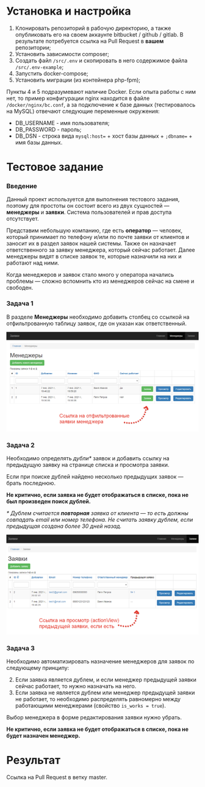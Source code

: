 # Установка и настройка

1. Клонировать репозиторий в рабочую директорию, а также опубликовать его на своем аккаунте bitbucket / github / gitlab. В результате потребуется ссылка на Pull Request в **вашем** репозитории;
2. Установить зависимости composer;
3. Создать файл `/src/.env` и скопировать в него содержимое файла `/src/.env-example`;
4. Запустить docker-compose;
5. Установить миграции (из контейнера php-fpm);

Пункты 4 и 5 подразумевают наличие Docker. Если опыта работы с ним нет, то пример конфигурации nginx находится в файле `/docker/nginx/bc.conf`, а за подключение к базе данных (тестировалось на MySQL) отвечают следующие переменные окружения:

* DB_USERNAME - имя пользователя;
* DB_PASSWORD - пароль;
* DB_DSN - строка вида `mysql:host=` + хост базы данных + `;dbname=` + имя базы данных.

# Тестовое задание

### Введение

Данный проект используется для выполнения тестового задания, поэтому для простоты он состоит всего из двух сущностей — **менеджеры** и **заявки**. Система пользователей и прав доступа отсутствует.

Представим небольшую компанию, где есть **оператор** — человек, который принимает по телефону и/или по почте заявки от клиентов и заносит их в раздел заявок нашей системы. Также он назначает ответственного за заявку менеджера, который сейчас работает. Далее менеджеры видят в списке заявок те, которые назначили на них и работают над ними.

Когда менеджеров и заявок стало много у оператора начались проблемы — сложно вспомнить кто из менеджеров сейчас на смене и свободен.

### Задача 1

В разделе **Менеджеры** необходимо добавить столбец со ссылкой на отфильтрованную таблицу заявок, где он указан как ответственный.

![](docs/1.png)

### Задача 2

Необходимо определять *дубли\** заявок и добавить ссылку на предыдущую заявку на странице списка и просмотра заявки.

Если при поиске дублей найдено несколько предыдущих заявок — брать последнюю.

**Не критично, если заявка не будет отображаться в списке, пока не был произведен поиск дублей.**

*\* Дублем считается **повторная** заявка от клиента — то есть должны совпадать email или номер телефона. Не считать заявку дублем, если предыдущая создана более 30 дней назад.*

![](docs/2.png)

### Задача 3

Необходимо автоматизировать назначение менеджеров для заявок по следующему принципу:

2. Если заявка является дублем, и если менеджер предыдущей заявки сейчас работает, то нужно назначать на него.
2. Если заявка не является дублем или менеджер предыдущей заявки не работает, то необходимо распределять равномерно между работающими менеджерами (свойство `is_works = true`).

Выбор менеджера в форме редактирования заявки нужно убрать.

**Не критично, если заявка не будет отображаться в списке, пока не будет назначен менеджер.**

# Результат

Ссылка на Pull Request в ветку master.